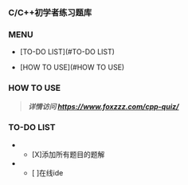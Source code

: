 ### C/C++初学者练习题库

### MENU

- [TO-DO LIST](#TO-DO LIST)

- [HOW TO USE](#HOW TO USE)

### HOW TO USE



> ***详情访问 https://www.foxzzz.com/cpp-quiz/***

### TO-DO LIST

+ - [X]添加所有题目的题解

+ - [ ]在线ide
